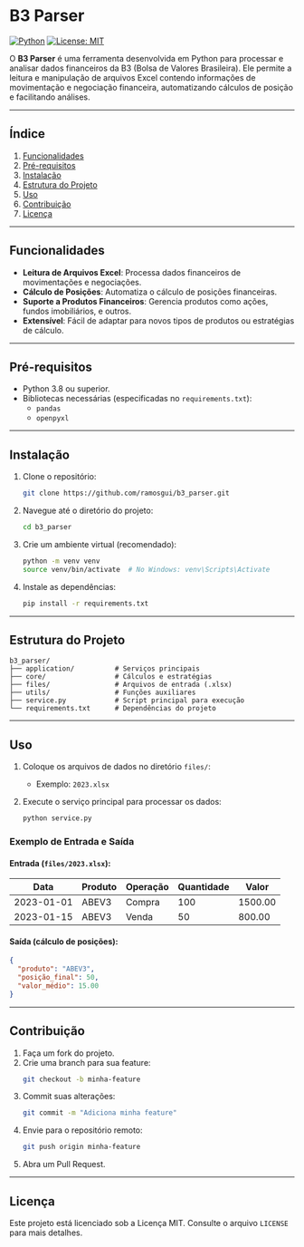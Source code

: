 # B3 Parser

[![Python](https://img.shields.io/badge/python-3.8%2B-blue)](https://www.python.org/downloads/release/python-380/)
[![License: MIT](https://img.shields.io/badge/License-MIT-yellow.svg)](LICENSE)

O **B3 Parser** é uma ferramenta desenvolvida em Python para processar e analisar dados financeiros da B3 (Bolsa de Valores Brasileira). Ele permite a leitura e manipulação de arquivos Excel contendo informações de movimentação e negociação financeira, automatizando cálculos de posição e facilitando análises.

---

## Índice

1. [Funcionalidades](#funcionalidades)
2. [Pré-requisitos](#pré-requisitos)
3. [Instalação](#instalação)
4. [Estrutura do Projeto](#estrutura-do-projeto)
5. [Uso](#uso)
6. [Contribuição](#contribuição)
7. [Licença](#licença)

---

## Funcionalidades

- **Leitura de Arquivos Excel**: Processa dados financeiros de movimentações e negociações.
- **Cálculo de Posições**: Automatiza o cálculo de posições financeiras.
- **Suporte a Produtos Financeiros**: Gerencia produtos como ações, fundos imobiliários, e outros.
- **Extensível**: Fácil de adaptar para novos tipos de produtos ou estratégias de cálculo.

---

## Pré-requisitos

- Python 3.8 ou superior.
- Bibliotecas necessárias (especificadas no `requirements.txt`):
  - `pandas`
  - `openpyxl`

---

## Instalação

1. Clone o repositório:

   ```bash
   git clone https://github.com/ramosgui/b3_parser.git
   ```

2. Navegue até o diretório do projeto:

   ```bash
   cd b3_parser
   ```

3. Crie um ambiente virtual (recomendado):

   ```bash
   python -m venv venv
   source venv/bin/activate  # No Windows: venv\Scripts\Activate
   ```

4. Instale as dependências:

   ```bash
   pip install -r requirements.txt
   ```

---

## Estrutura do Projeto

```plaintext
b3_parser/
├── application/          # Serviços principais
├── core/                 # Cálculos e estratégias
├── files/                # Arquivos de entrada (.xlsx)
├── utils/                # Funções auxiliares
├── service.py            # Script principal para execução
└── requirements.txt      # Dependências do projeto
```

---

## Uso

1. Coloque os arquivos de dados no diretório `files/`:
   - Exemplo: `2023.xlsx`

2. Execute o serviço principal para processar os dados:

   ```bash
   python service.py
   ```

### Exemplo de Entrada e Saída

#### Entrada (`files/2023.xlsx`):
| Data       | Produto   | Operação  | Quantidade | Valor   |
|------------|-----------|-----------|------------|---------|
| 2023-01-01 | ABEV3     | Compra    | 100        | 1500.00 |
| 2023-01-15 | ABEV3     | Venda     | 50         | 800.00  |

#### Saída (cálculo de posições):
```json
{
  "produto": "ABEV3",
  "posição_final": 50,
  "valor_médio": 15.00
}
```

---

## Contribuição

1. Faça um fork do projeto.
2. Crie uma branch para sua feature:
   ```bash
   git checkout -b minha-feature
   ```
3. Commit suas alterações:
   ```bash
   git commit -m "Adiciona minha feature"
   ```
4. Envie para o repositório remoto:
   ```bash
   git push origin minha-feature
   ```
5. Abra um Pull Request.

---

## Licença

Este projeto está licenciado sob a Licença MIT. Consulte o arquivo `LICENSE` para mais detalhes.
